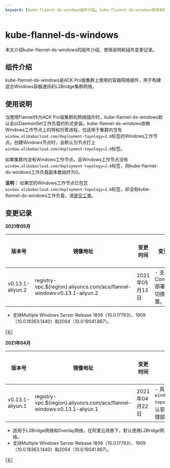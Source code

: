 ```yaml
---
keyword: [kube-flannel-ds-windows组件介绍, kube-flannel-ds-windows使用说明, kube-flannel-ds-windows组件变更记录]
---
```


# kube-flannel-ds-windows

本文介绍kube-flannel-ds-windows的组件介绍、使用说明和组件变更记录。

## 组件介绍

kube-flannel-ds-windows是ACK Pro版集群上使用的容器网络插件，用于构建适合Windows容器通讯的L2Bridge集群网络。

## 使用说明

当使用Flannel作为ACK Pro版集群的网络插件时，kube-flannel-ds-windows默认会以DaemonSet工作负载的形式安装。kube-flannel-ds-windows依赖Windows工作节点上的特权托管进程，仅适用于集群内含有`window.alibabacloud.com/deployment-topology=2.0`标签的Windows工作节点。创建Windows节点时，会默认为节点打上`window.alibabacloud.com/deployment-topology=2.0`标签。

如果集群内没有Windows工作节点，且Windows工作节点没有`window.alibabacloud.com/deployment-topology=2.0`标签，则kube-flannel-ds-windows工作负载副本数始终为0。

**说明：** 如果您的Windows工作节点已包含`window.alibabacloud.com/deployment-topology=2.0`标签，却没有kube-flannel-ds-windows工作负载，请[提交工单](https://selfservice.console.aliyun.com/ticket/createIndex)。

## 变更记录

**2021年05月**

|版本号|镜像地址|变更时间|变更内容|变更影响|
|---|----|----|----|----|
|v0.13.1-aliyun.2|registry-vpc.$\{region\}.aliyuncs.com/acs/flannel-windows:v0.13.1-aliyun.2|2021年05月13日|-   支持通过ContainerD部署时自动切换CNI配置。
-   支持Multiple Windows Server Release 1809（10.0.17763）、1909（10.0.18363.1440）和2004（10.0.19041.867）。

|无|

**2021年04月**

|版本号|镜像地址|变更时间|变更内容|变更影响|
|---|----|----|----|----|
|v0.13.1-aliyun.1|registry-vpc.$\{region\}.aliyuncs.com/acs/flannel-windows:v0.13.1-aliyun.1|2021年04月22日|-   具有`window.alibabacloud.com/deployment-topology=2.0`标签的Windows节点会默认安装wins，可以通过wins在节点上代理部署Flannel。
-   适用于L2Bridge网络和Overlay网络，在阿里云场景下，默认使用L2Bridge网络。
-   支持Multiple Windows Server Release 1809（10.0.17763）、1909（10.0.18363.1440）和2004（10.0.19041.867）。

|无|

